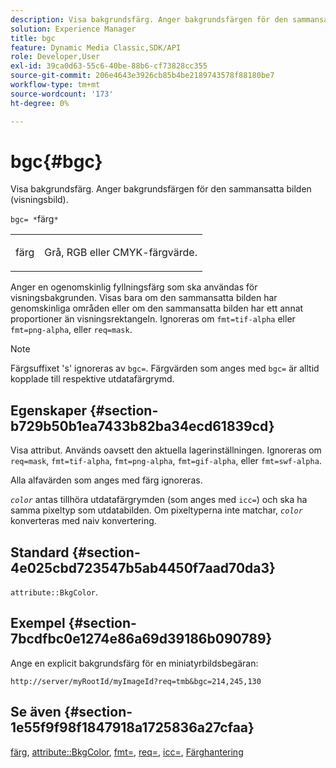 ```yaml
---
description: Visa bakgrundsfärg. Anger bakgrundsfärgen för den sammansatta bilden (visningsbild).
solution: Experience Manager
title: bgc
feature: Dynamic Media Classic,SDK/API
role: Developer,User
exl-id: 39ca0d63-55c6-40be-88b6-cf73828cc355
source-git-commit: 206e4643e3926cb85b4be2189743578f88180be7
workflow-type: tm+mt
source-wordcount: '173'
ht-degree: 0%

---
```


# bgc{#bgc}

Visa bakgrundsfärg. Anger bakgrundsfärgen för den sammansatta bilden (visningsbild).

`bgc= *`färg`*`

<table id="simpletable_998CF426296945FEA48D19E33B71A17E"> 
 <tr class="strow"> 
  <td class="stentry"> <p><span class="codeph"> <span class="varname"> färg</span></span> </p> </td> 
  <td class="stentry"> <p>Grå, RGB eller CMYK-färgvärde. </p></td> 
 </tr> 
</table>

Anger en ogenomskinlig fyllningsfärg som ska användas för visningsbakgrunden. Visas bara om den sammansatta bilden har genomskinliga områden eller om den sammansatta bilden har ett annat proportioner än visningsrektangeln. Ignoreras om `fmt=tif-alpha` eller `fmt=png-alpha`, eller `req=mask`.

>[!NOTE]
>
>Färgsuffixet &#39;s&#39; ignoreras av `bgc=`. Färgvärden som anges med `bgc=` är alltid kopplade till respektive utdatafärgrymd.

## Egenskaper {#section-b729b50b1ea7433b82ba34ecd61839cd}

Visa attribut. Används oavsett den aktuella lagerinställningen. Ignoreras om `req=mask`, `fmt=tif-alpha`, `fmt=png-alpha`, `fmt=gif-alpha`, eller `fmt=swf-alpha`.

Alla alfavärden som anges med färg ignoreras.

*`color`* antas tillhöra utdatafärgrymden (som anges med `icc=`) och ska ha samma pixeltyp som utdatabilden. Om pixeltyperna inte matchar, *`color`* konverteras med naiv konvertering.

## Standard {#section-4e025cbd723547b5ab4450f7aad70da3}

`attribute::BkgColor`.

## Exempel {#section-7bcdfbc0e1274e86a69d39186b090789}

Ange en explicit bakgrundsfärg för en miniatyrbildsbegäran:

`http://server/myRootId/myImageId?req=tmb&bgc=214,245,130`

## Se även {#section-1e55f9f98f1847918a1725836a27cfaa}

[färg](../../../../../is-api/http-ref/image-serving-api-ref/c-http-protocol-reference/c-data-types/r-is-http-color.md#reference-0fdb264a3aed4bd78451bb55311f6e93), [attribute::BkgColor](../../../../../is-api/image-catalog/image-serving-api-ref/c-image-catalog-reference/c-attributes-reference/r-bkgcolor.md#reference-ed53106ee50442d7a2dd3e1f60e6f0f8), [fmt=](../../../../../is-api/http-ref/image-serving-api-ref/c-http-protocol-reference/c-command-reference/r-is-http-fmt.md#reference-cdf10043423b45ba9fe15157fb3ae37a), [req=](../../../../../is-api/http-ref/image-serving-api-ref/c-http-protocol-reference/c-command-reference/r-req/r-req.md#reference-907cdb4a97034db7ad94695f25552e76), [icc=](../../../../../is-api/http-ref/image-serving-api-ref/c-http-protocol-reference/c-command-reference/r-icc.md#reference-182b5679e21e4df3b4d330535a5a7517), [Färghantering](../../../../../is-api/http-ref/image-serving-api-ref/c-http-protocol-reference/c-syntax-and-features/r-color-management.md#reference-c7e4a72d589145189f7e4bcb6b4544d7)
